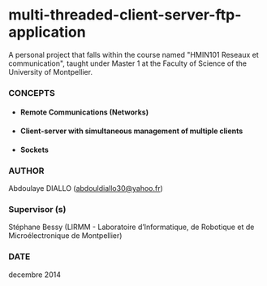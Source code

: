 # multi-threaded-client-server-ftp-application
A personal project that falls within the course named "HMIN101 Reseaux et communication", taught under Master 1 at the Faculty of Science of the University of Montpellier. 

### CONCEPTS
  * #### Remote Communications (Networks)
  * #### Client-server with simultaneous management of multiple clients
  * #### Sockets

### AUTHOR

Abdoulaye DIALLO (abdouldiallo30@yahoo.fr)


### Supervisor (s) 
  Stéphane Bessy (LIRMM - Laboratoire d’Informatique, de Robotique et de Microélectronique de Montpellier)

### DATE
decembre 2014

